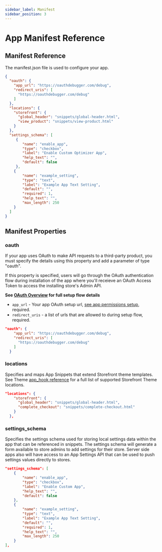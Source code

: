 ```yaml
---
sidebar_label: Manifest
sidebar_position: 3
---
```

# App Manifest Reference

## Manifest Reference
The manifest.json file is used to configure your app.

```json title="Example manifest.json"
{
  "oauth": {
    "app_url": "https://oauthdebugger.com/debug",
    "redirect_uris": [
      "https://oauthdebugger.com/debug"
    ]
  },
  "locations": {
    "storefront": {
      "global_header": "snippets/global-header.html",
      "view_product": "snippets/view-product.html"
    }
  },
  "settings_schema": [
     {
        "name": "enable_app",
        "type": "checkbox",
        "label": "Enable Custom Optimizer App",
        "help_text": "",
        "default": false
     },
    {
        "name": "example_setting",
        "type": "text",
        "label": "Example App Text Setting",
        "default": "",
        "required": 1,
        "help_text": "",
        "max_length": 250
    }
  ]
}

```

## Manifest Properties

### oauth

If your app uses OAuth to make API requests to a third-party product, you must specify the details using this property and add a parameter of type "oauth".

If this property is specified, users will go through the OAuth authentication flow during installation of the app where you'll receieve an OAuth Access Token to access the installing store's Admin API.

**See [OAuth Overview](/apps/oauth/index.md) for full setup flow details**


* `app_url` - Your app OAuth setup url, [see app permissions setup](/apps/oauth/getting-started.md#step-2-app-permissions-setup), required.
* `redirect_uris` - a list of urls that are allowed to during setup flow, required.

```json title="Example oauth"
"oauth": {
    "app_url": "https://oauthdebugger.com/debug",
    "redirect_uris": [
      "https://oauthdebugger.com/debug"
    ]
  }
```

### locations

Specifies and maps App Snippets that extend Storefront theme templates. See Theme [app_hook reference](/themes/templates/tags.md#app_hook) for a full list of supported Storefront Theme locations.


```json title="Example locations"
"locations": {
    "storefront": {
      "global_header": "snippets/global-header.html",
      "complete_checkout": "snippets/complete-checkout.html"
    }
  },
```


### settings_schema

Specifies the settings schema used for storing local settings data within the app that can be referenced in snippets. The settings schema will generate a form available to store admins to add settings for their store. Server side apps also will have access to an App Settings API that can be used to push settings values directly to stores.

```json title="Example settings_schema"
"settings_schema": [
    {
        "name": "enable_app",
        "type": "checkbox",
        "label": "Enable Custom App",
        "help_text": "",
        "default": false
    },
    {
        "name": "example_setting",
        "type": "text",
        "label": "Example App Text Setting",
        "default": "",
        "required": 1,
        "help_text": "",
        "max_length": 250
    }
],
```
